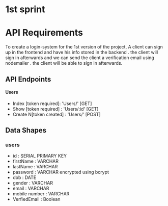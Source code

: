 # 1st sprint
# API Requirements
To create a login-system for the 1st version of the project, A client can sign up in the frontend and have his info stored in the backend . the client will sign in afterwards and we can send  the client a verification email using nodemailer . the client will be able to sign in afterwards.

## API Endpoints

#### Users
- Index [token required]: 'Users/' [GET]
- Show [token required] : 'Users/:id' [GET]
- Create N[token created] : 'Users/' [POST]


## Data Shapes
### users
- id :  SERIAL PRIMARY KEY
- firstName : VARCHAR
- lastName : VARCHAR
- password : VARCHAR encrypted using bcrypt
- dob : DATE
- gender : VARCHAR 
- email : VARCHAR 
- mobile number : VARCHAR
- VerfiedEmail : Boolean